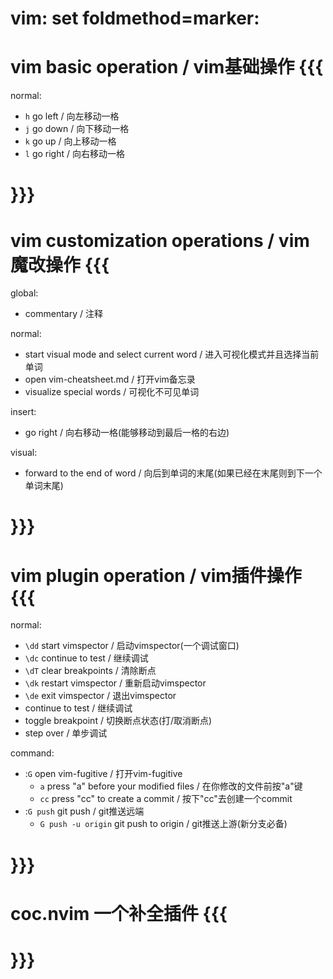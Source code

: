 # vim: set foldmethod=marker:

# vim basic operation / vim基础操作 {{{
normal:
- `h` go left / 向左移动一格
- `j` go down / 向下移动一格
- `k` go up / 向上移动一格
- `l` go right / 向右移动一格
# }}}

# vim customization operations / vim魔改操作 {{{
global:
- <C-/> commentary / 注释

normal:
- <space> start visual mode and select current word / 进入可视化模式并且选择当前单词
- <F1> open vim-cheatsheet.md / 打开vim备忘录
- <F2> visualize special words / 可视化不可见单词

insert:
- <C-l> go right / 向右移动一格(能够移动到最后一格的右边)

visual:
- <space> forward to the end of word / 向后到单词的末尾(如果已经在末尾则到下一个单词末尾)
# }}}

# vim plugin operation / vim插件操作 {{{
normal:
- `\dd` start vimspector / 启动vimspector(一个调试窗口)
- `\dc` continue to test / 继续调试
- `\dT` clear breakpoints / 清除断点
- `\dk` restart vimspector / 重新启动vimspector
- `\de` exit vimspector / 退出vimspector
- <F5> continue to test / 继续调试
- <F9> toggle breakpoint / 切换断点状态(打/取消断点)
- <F10> step over / 单步调试
    
command:
- :`G` open vim-fugitive / 打开vim-fugitive
    - `a` press "a" before your modified files / 在你修改的文件前按"a"键
    - `cc` press "cc" to create a commit / 按下"cc"去创建一个commit
- :`G push` git push / git推送远端 
    - `G push -u origin` git push to origin / git推送上游(新分支必备)
# }}}

# coc.nvim 一个补全插件 {{{

# }}}
